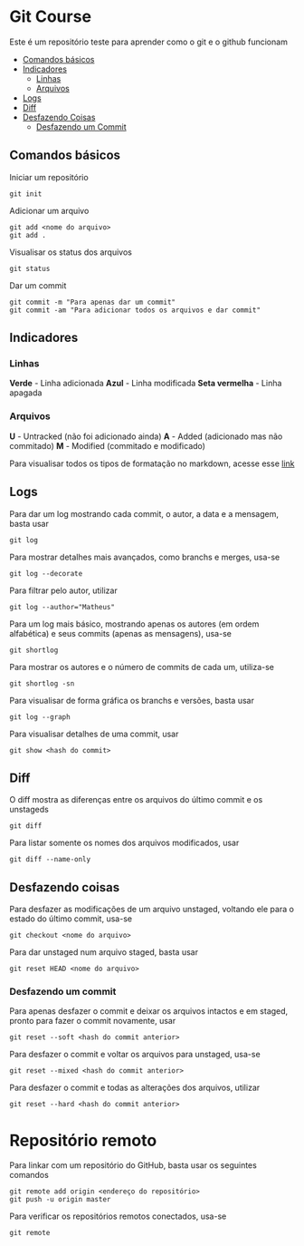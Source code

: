 # Git Course

Este é um repositório teste para aprender como o git e o github funcionam

* [Comandos básicos](#comandos-básicos)
* [Indicadores](#indicadores)
  - [Linhas](#linhas)
  - [Arquivos](#arquivos)
* [Logs](#logs)
* [Diff](#diff)
* [Desfazendo Coisas](#desfazendo-coisas)
  - [Desfazendo um Commit](#desfazendo-um-commit)

## Comandos básicos

Iniciar um repositório
```
git init
```

Adicionar um arquivo
```
git add <nome do arquivo>
git add .
```

Visualisar os status dos arquivos
```
git status
```

Dar um commit 
```
git commit -m "Para apenas dar um commit"
git commit -am "Para adicionar todos os arquivos e dar commit"
```

## Indicadores

### Linhas

**Verde**         - Linha adicionada
**Azul**          - Linha modificada
**Seta vermelha** - Linha apagada

### Arquivos

**U** - Untracked (não foi adicionado ainda)
**A** - Added (adicionado mas não commitado)
**M** - Modified (commitado e modificado)

Para visualisar todos os tipos de formatação no markdown, acesse esse [link](https://help.github.com/en/github/writing-on-github/basic-writing-and-formatting-syntax)

## Logs

Para dar um log mostrando cada commit, o autor, a data e a mensagem, basta usar
```
git log
```

Para mostrar detalhes mais avançados, como branchs e merges, usa-se
```
git log --decorate
```

Para filtrar pelo autor, utilizar
```
git log --author="Matheus"
```

Para um log mais básico, mostrando apenas os autores (em ordem alfabética) e seus commits (apenas as mensagens), usa-se
```
git shortlog
```

Para mostrar os autores e o número de commits de cada um, utiliza-se
```
git shortlog -sn
```

Para visualisar de forma gráfica os branchs e versões, basta usar
```
git log --graph
```

Para visualisar detalhes de uma commit, usar
```
git show <hash do commit>
```

## Diff

O diff mostra as diferenças entre os arquivos do último commit e os unstageds
```
git diff
```

Para listar somente os nomes dos arquivos modificados, usar
```
git diff --name-only
```

## Desfazendo coisas

Para desfazer as modificações de um arquivo unstaged, voltando ele para o estado do último commit, usa-se
```
git checkout <nome do arquivo>
```

Para dar unstaged num arquivo staged, basta usar
```
git reset HEAD <nome do arquivo>
```

### Desfazendo um commit

Para apenas desfazer o commit e deixar os arquivos intactos e em staged, pronto para fazer o commit novamente, usar
```
git reset --soft <hash do commit anterior>
```

Para desfazer o commit e voltar os arquivos para unstaged, usa-se
```
git reset --mixed <hash do commit anterior>
```

Para desfazer o commit e todas as alterações dos arquivos, utilizar
```
git reset --hard <hash do commit anterior>
```

# Repositório remoto

Para linkar com um repositório do GitHub, basta usar os seguintes comandos
```
git remote add origin <endereço do repositório>
git push -u origin master
```

Para verificar os repositórios remotos conectados, usa-se
```
git remote
```